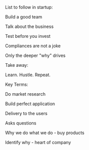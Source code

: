 List to follow in startup:

Build a good team

Talk about the business 

Test before you invest

Compliances are not a joke

Only the deeper "why" drives 

Take away:

Learn. Hustle. Repeat.



Key Terms:

Do market research

Build perfect application

Delivery to the users

Asks questions

Why we do what we do - buy products 

Identify why - heart of company 







